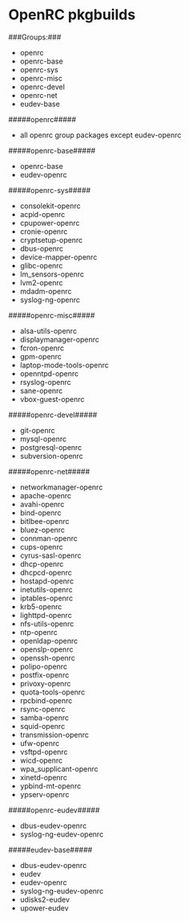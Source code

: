 OpenRC pkgbuilds
=========

###Groups:###

* openrc
* openrc-base
* openrc-sys
* openrc-misc
* openrc-devel
* openrc-net
* eudev-base


#####openrc#####

* all openrc group packages except eudev-openrc

#####openrc-base#####

* openrc-base
* eudev-openrc

#####openrc-sys#####

* consolekit-openrc
* acpid-openrc
* cpupower-openrc
* cronie-openrc
* cryptsetup-openrc
* dbus-openrc
* device-mapper-openrc
* glibc-openrc
* lm_sensors-openrc
* lvm2-openrc
* mdadm-openrc
* syslog-ng-openrc

#####openrc-misc#####

* alsa-utils-openrc
* displaymanager-openrc
* fcron-openrc
* gpm-openrc
* laptop-mode-tools-openrc
* openntpd-openrc
* rsyslog-openrc
* sane-openrc
* vbox-guest-openrc

#####openrc-devel#####

* git-openrc
* mysql-openrc
* postgresql-openrc
* subversion-openrc

#####openrc-net#####

* networkmanager-openrc
* apache-openrc
* avahi-openrc
* bind-openrc
* bitlbee-openrc
* bluez-openrc
* connman-openrc
* cups-openrc
* cyrus-sasl-openrc
* dhcp-openrc
* dhcpcd-openrc
* hostapd-openrc
* inetutils-openrc
* iptables-openrc
* krb5-openrc
* lighttpd-openrc
* nfs-utils-openrc
* ntp-openrc
* openldap-openrc
* openslp-openrc
* openssh-openrc
* polipo-openrc
* postfix-openrc
* privoxy-openrc
* quota-tools-openrc
* rpcbind-openrc
* rsync-openrc
* samba-openrc
* squid-openrc
* transmission-openrc
* ufw-openrc
* vsftpd-openrc
* wicd-openrc
* wpa_supplicant-openrc
* xinetd-openrc
* ypbind-mt-openrc
* ypserv-openrc

#####openrc-eudev#####

* dbus-eudev-openrc
* syslog-ng-eudev-openrc

#####eudev-base#####

* dbus-eudev-openrc
* eudev
* eudev-openrc
* syslog-ng-eudev-openrc
* udisks2-eudev
* upower-eudev
